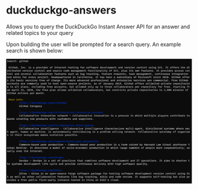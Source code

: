 # duckduckgo-answers
Allows you to query the DuckDuckGo Instant Answer API for an answer and related topics to your query

Upon building the user will be prompted for a search query. An example search is shown below:

![example-query.png](https://github.com/matthewlmitchell/duckduckgo-answers/blob/master/screenshot/example-query.png)
